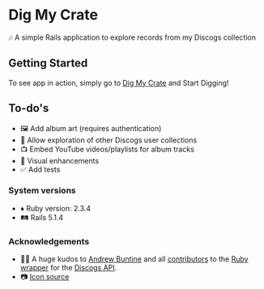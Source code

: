 # Dig My Crate

🎶 A simple Rails application to explore records from my Discogs collection 

## Getting Started

To see app in action, simply go to [Dig My Crate](http://digmycrate.herokuapp.com) and Start Digging!

## To-do's
* 🖼 Add album art (requires authentication)
* 👥 Allow exploration of other Discogs user collections 
* 📺 Embed YouTube videos/playlists for album tracks
* 👀 Visual enhancements 
* ✅ Add tests

### System versions
* ♦️ Ruby version: 2.3.4
* 🛤 Rails 5.1.4

### Acknowledgements
* 🙏🏼 A huge kudos to [Andrew Buntine](https://github.com/buntine) and all [contributors](https://github.com/buntine/discogs/graphs/contributors) to the [Ruby wrapper](https://github.com/buntine/discogs) for the [Discogs API](https://www.discogs.com/developers/).
* 📷 [Icon source](https://pixabay.com/en/vinyl-platinum-disk-music-dj-2241789/)